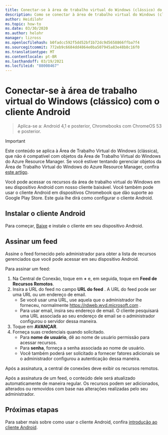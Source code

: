 ```yaml
---
title: Conectar-se à área de trabalho virtual do Windows (clássico) do Android – Azure
description: Como se conectar à área de trabalho virtual do Windows (clássico) usando o cliente Android.
author: Heidilohr
ms.topic: how-to
ms.date: 03/30/2020
ms.author: helohr
manager: lizross
ms.openlocfilehash: b0fadcc592f5dd52bf1b72dc9d5658866ffba7f4
ms.sourcegitcommit: 772eb9c6684dd4864e0ba507945a83e48b8c16f0
ms.translationtype: MT
ms.contentlocale: pt-BR
ms.lasthandoff: 03/19/2021
ms.locfileid: "88008467"
---
```

# <a name="connect-to-windows-virtual-desktop-classic-with-the-android-client"></a>Conectar-se à área de trabalho virtual do Windows (clássico) com o cliente Android

> Aplica-se a: Android 4,1 e posterior, Chromebooks com ChromeOS 53 e posterior.

>[!IMPORTANT]
>Este conteúdo se aplica à Área de Trabalho Virtual do Windows (clássica), que não é compatível com objetos da Área de Trabalho Virtual do Windows do Azure Resource Manager. Se você estiver tentando gerenciar objetos da Área de Trabalho Virtual do Windows do Azure Resource Manager, confira [este artigo](../connect-android.md).

Você pode acessar os recursos da área de trabalho virtual do Windows em seu dispositivo Android com nosso cliente baixável. Você também pode usar o cliente Android em dispositivos Chromebook que dão suporte ao Google Play Store. Este guia lhe dirá como configurar o cliente Android.

## <a name="install-the-android-client"></a>Instalar o cliente Android

Para começar, [Baixe](https://play.google.com/store/apps/details?id=com.microsoft.rdc.androidx) e instale o cliente em seu dispositivo Android.

## <a name="subscribe-to-a-feed"></a>Assinar um feed

Assine o feed fornecido pelo administrador para obter a lista de recursos gerenciados que você pode acessar em seu dispositivo Android.

Para assinar um feed:

1. Na Central de Conexão, toque em **+** e, em seguida, toque em **Feed de Recursos Remotos**.
2. Insira a URL do feed no campo **URL do feed** . A URL do feed pode ser uma URL ou um endereço de email.
   - Se você usar uma URL, use aquela que o administrador lhe forneceu, normalmente <https://rdweb.wvd.microsoft.com> .
   - Para usar email, insira seu endereço de email. O cliente pesquisará uma URL associada ao seu endereço de email se o administrador configurou o servidor dessa maneira.
3. Toque em **AVANÇAR**.
4. Forneça suas credenciais quando solicitado.
   - Para **nome de usuário**, dê ao nome de usuário permissão para acessar recursos.
   - Para **senha**, forneça a senha associada ao nome de usuário.
   - Você também poderá ser solicitado a fornecer fatores adicionais se o administrador configurou a autenticação dessa maneira.

Após a assinatura, a central de conexões deve exibir os recursos remotos.

Após a assinatura de um feed, o conteúdo dele será atualizado automaticamente de maneira regular. Os recursos podem ser adicionados, alterados ou removidos com base nas alterações realizadas pelo seu administrador.

## <a name="next-steps"></a>Próximas etapas

Para saber mais sobre como usar o cliente Android, confira [introdução ao cliente Android](/windows-server/remote/remote-desktop-services/clients/remote-desktop-android/).
